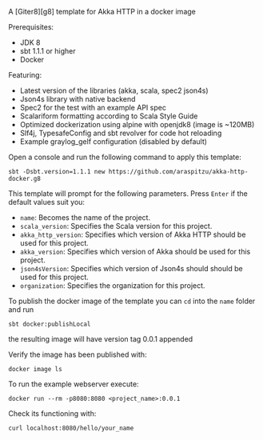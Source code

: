 A [Giter8][g8] template for Akka HTTP in a docker image

Prerequisites:
- JDK 8
- sbt 1.1.1 or higher
- Docker 

Featuring:
- Latest version of the libraries (akka, scala, spec2 json4s)
- Json4s library with native backend
- Spec2 for the test with an example API spec
- Scalariform formatting according to Scala Style Guide
- Optimized dockerization using alpine with openjdk8 (image is ~120MB)
- Slf4j, TypesafeConfig and sbt revolver for code hot reloading
- Example graylog_gelf configuration (disabled by default)


Open a console and run the following command to apply this template:
 ```
sbt -Dsbt.version=1.1.1 new https://github.com/araspitzu/akka-http-docker.g8
 ```

This template will prompt for the following parameters. Press `Enter` if the default values suit you:
- `name`: Becomes the name of the project.
- `scala_version`: Specifies the Scala version for this project.
- `akka_http_version`: Specifies which version of Akka HTTP should be used for this project.
- `akka_version`: Specifies which version of Akka should be used for this project.
- `json4sVersion`: Specifies which version of Json4s should should be used for this project.
- `organization`: Specifies the organization for this project.

To publish the docker image of the template you can `cd` into the `name` folder and run 
```
sbt docker:publishLocal     
```
the resulting image will have version tag 0.0.1 appended

Verify the image has been published with:
```
docker image ls 
```

To run the example webserver execute:
```
docker run --rm -p8080:8080 <project_name>:0.0.1
```

Check its functioning with:
```
curl localhost:8080/hello/your_name
```
